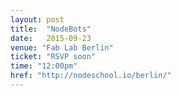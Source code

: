 ```yaml
---
layout: post
title:  "NodeBots"
date:   2015-09-23
venue: "Fab Lab Berlin"
ticket: "RSVP soon"
time: "12:00pm"
href: "http://nodeschool.io/berlin/"
---
```

<!-- fill in the URL of your event host page if you haven't enough information for a detail page, so the event link won't point on the detail page at all -->
